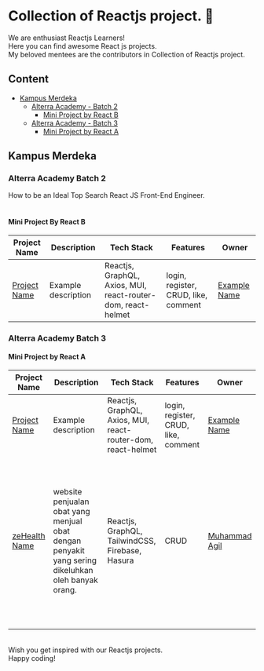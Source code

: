 # Collection of Reactjs project. 🎉

We are enthusiast Reactjs Learners! <br/>
Here you can find awesome React js projects. <br/>
My beloved mentees are the contributors in Collection of Reactjs project.

## Content

- [Kampus Merdeka](#kampus-merdeka)
  - [Alterra Academy - Batch 2](#alterra-academy-batch-2)
    - [Mini Project by React B](#mini-project-by-react-b)
  - [Alterra Academy - Batch 3](#alterra-academy-batch-3)
    - [Mini Project by React A](#mini-project-by-react-a)

## Kampus Merdeka

### Alterra Academy Batch 2

How to be an Ideal Top Search React JS Front-End Engineer. <br/><br/>

#### Mini Project By React B

| Project Name                                       | Description         | Tech Stack                                                   | Features                             | Owner                                      |
| -------------------------------------------------- | ------------------- | ------------------------------------------------------------ | ------------------------------------ | ------------------------------------------ |
| [Project Name](https://github.com/example/example) | Example description | Reactjs, GraphQL, Axios, MUI, react-router-dom, react-helmet | login, register, CRUD, like, comment | [Example Name](https://github.com/example) |

### Alterra Academy Batch 3

#### Mini Project by React A

| Project Name                                                              | Description                                                                                        | Tech Stack                                                   | Features                             | Owner                                         |
| ------------------------------------------------------------------------- | -------------------------------------------------------------------------------------------------- | ------------------------------------------------------------ | ------------------------------------ | --------------------------------------------- |
| [Project Name](https://github.com/example/example)                        | Example description                                                                                | Reactjs, GraphQL, Axios, MUI, react-router-dom, react-helmet | login, register, CRUD, like, comment | [Example Name](https://github.com/example)    |
|                                                                           |                                                                                                    |                                                              |                                      |                                               |
|                                                                           |                                                                                                    |                                                              |                                      |                                               |
|                                                                           |                                                                                                    |                                                              |                                      |                                               |
|                                                                           |                                                                                                    |                                                              |                                      |                                               |
|                                                                           |                                                                                                    |                                                              |                                      |                                               |
|                                                                           |                                                                                                    |                                                              |                                      |                                               |
|                                                                           |                                                                                                    |                                                              |                                      |                                               |
|                                                                           |                                                                                                    |                                                              |                                      |                                               |
|                                                                           |                                                                                                    |                                                              |                                      |                                               |
|                                                                           |                                                                                                    |                                                              |                                      |                                               |
| [zeHealth Name](https://github.com/agillstrz/React_Mini-Project_zeHealth) | website penjualan obat yang menjual obat dengan penyakit yang sering dikeluhkan oleh banyak orang. | Reactjs, GraphQL, TailwindCSS, Firebase, Hasura              | CRUD                                 | [Muhammad Agil](https://github.com/agillstrz) |
|                                                                           |                                                                                                    |                                                              |                                      |                                               |
|                                                                           |                                                                                                    |                                                              |                                      |                                               |
|                                                                           |                                                                                                    |                                                              |                                      |                                               |
|                                                                           |                                                                                                    |                                                              |                                      |                                               |
|                                                                           |                                                                                                    |                                                              |                                      |                                               |
|                                                                           |                                                                                                    |                                                              |                                      |                                               |
|                                                                           |                                                                                                    |                                                              |                                      |                                               |
|                                                                           |                                                                                                    |                                                              |                                      |                                               |
|                                                                           |                                                                                                    |                                                              |                                      |                                               |
|                                                                           |                                                                                                    |                                                              |                                      |                                               |
|                                                                           |                                                                                                    |                                                              |                                      |                                               |

<br/>
Wish you get inspired with our Reactjs projects. <br/>
Happy coding!
